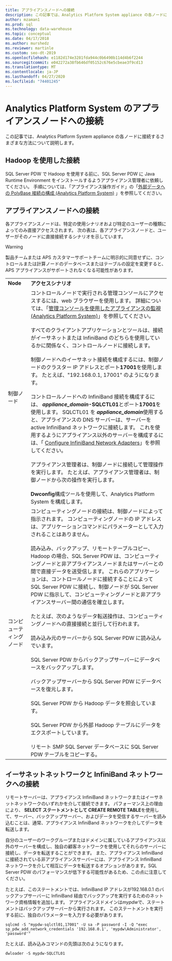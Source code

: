 ```yaml
---
title: アプライアンスノードへの接続
description: この記事では、Analytics Platform System appliance の各ノードに接続するさまざまな方法について説明します。
author: mzaman1
ms.prod: sql
ms.technology: data-warehouse
ms.topic: conceptual
ms.date: 04/17/2018
ms.author: murshedz
ms.reviewer: martinle
ms.custom: seo-dt-2019
ms.openlocfilehash: e1182d174e3281fda944c0b6490b114d4b6f2244
ms.sourcegitcommit: e042272a38fb646df05152c676e5cbeae3f9cd13
ms.translationtype: MT
ms.contentlocale: ja-JP
ms.lasthandoff: 04/27/2020
ms.locfileid: "74401245"
---
```

# <a name="connect-to-appliance-nodes-in-analytics-platform-system"></a>Analytics Platform System のアプライアンスノードへの接続
この記事では、Analytics Platform System appliance の各ノードに接続するさまざまな方法について説明します。  
  
## <a name="connecting-with-hadoop"></a>Hadoop を使用した接続  
SQL Server PDW で Hadoop を使用する前に、SQL Server PDW に Java Runtime Environment をインストールするようアプライアンス管理者に依頼してください。 手順については、「アプライアンス操作ガイド」の「[外部データへの PolyBase 接続の構成 &#40;Analytics Platform System&#41;](configure-polybase-connectivity-to-external-data.md) 」を参照してください。  
  
## <a name="connecting-to-appliance-nodes"></a><a name="ConnectingToIndividualNodes"></a>アプライアンスノードへの接続  
各アプライアンスノードは、特定の使用シナリオおよび特定のユーザーの種類によってのみ直接アクセスされます。 次の表は、各アプライアンスノードと、ユーザーがそのノードに直接接続するシナリオを示しています。  
  
<!-- MISSING LINKS For information on the purpose of each node, see [Understanding SQL Server PDW &#40;SQL Server PDW&#41;](../sqlpdw/understanding-sql-server-pdw-sql-server-pdw.md).  -->  

> [!WARNING]  
> 製品チームまたは APS カスタマーサポートチームに明示的に同意せずに、コントロールまたは計算ノードのデータベースまたはテーブルの設定を変更すると、APS アプライアンスがサポートされなくなる可能性があります。
  
|||  
|-|-|  
|**Node**|**アクセスシナリオ**|  
|制御ノード|コントロールノードで実行される管理コンソールにアクセスするには、web ブラウザーを使用します。 詳細については、「[管理コンソールを使用したアプライアンスの監視 &#40;Analytics Platform System&#41;](monitor-the-appliance-by-using-the-admin-console.md)」を参照してください。<br /><br />すべてのクライアントアプリケーションとツールは、接続がイーサネットまたは InfiniBand のどちらを使用しているかに関係なく、コントロールノードに接続します。<br /><br />制御ノードへのイーサネット接続を構成するには、制御ノードのクラスター IP アドレスとポート**17001**を使用します。 たとえば、"192.168.0.1, 17001" のようになります。<br /><br />コントロールノードへの InfiniBand 接続を構成するには、 <strong> *appliance_domain*-SQLCTL01</strong>とポート**17001**を使用します。 SQLCTL01 を<strong> *appliance_domain*</strong>使用すると、アプライアンスの DNS サーバーは、サーバーを active InfiniBand ネットワークに接続します。 これを使用するようにアプライアンス以外のサーバーを構成するには、「 [Configure InfiniBand Network Adapters](configure-infiniband-network-adapters.md)」を参照してください。<br /><br />アプライアンス管理者は、制御ノードに接続して管理操作を実行します。 たとえば、アプライアンス管理者は、制御ノードから次の操作を実行します。<br /><br />**Dwconfig**構成ツールを使用して、Analytics Platform System を構成します。|  
|コンピューティング ノード|コンピューティングノードの接続は、制御ノードによって指示されます。 コンピューティングノードの IP アドレスは、アプリケーションコマンドにパラメーターとして入力されることはありません。<br /><br />読み込み、バックアップ、リモートテーブルコピー、Hadoop の場合、SQL Server PDW は、コンピューティングノードと非アプライアンスノードまたはサーバーとの間で直接データを送受信します。 これらのアプリケーションは、コントロールノードに接続することによって SQL Server PDW に接続し、制御ノードが SQL Server PDW に指示して、コンピューティングノードと非アプライアンスサーバー間の通信を確立します。<br /><br />たとえば、次のようなデータ転送操作は、コンピューティングノードへの直接接続と並行して行われます。<br /><br />読み込み元のサーバーから SQL Server PDW に読み込んでいます。<br /><br />SQL Server PDW からバックアップサーバーにデータベースをバックアップします。<br /><br />バックアップサーバーから SQL Server PDW にデータベースを復元します。<br /><br />SQL Server PDW から Hadoop データを照会しています。<br /><br />SQL Server PDW から外部 Hadoop テーブルにデータをエクスポートしています。<br /><br />リモート SMP SQL Server データベースに SQL Server PDW テーブルをコピーする。|  
  
## <a name="connecting-to-the-ethernet-and-infiniband-networks"></a>イーサネットネットワークと InfiniBand ネットワークへの接続  
リモートサーバーは、アプライアンス InfiniBand ネットワークまたはイーサネットネットワークのいずれかを介して接続できます。 パフォーマンス上の理由により、 **SELECT ステートメントとして CREATE REMOTE TABLE**を使用して、サーバー、バックアップサーバー、およびデータを受信するサーバーを読み込むことは、通常、アプライアンス InfiniBand ネットワークを介してデータを転送します。  
  
自分のユーザーのワークグループまたはドメインに属しているアプライアンス以外のサーバーを構成し、独自の顧客ネットワークを使用してそれらのサーバーに接続し、データを転送することができます。 また、アプライアンス InfiniBand に接続されている非アプライアンスサーバーには、アプライアンス InfiniBand ネットワークを介して相互にデータを転送するオプションがあります。SQL Server PDW のパフォーマンスが低下する可能性があるため、この点に注意してください。  
  
たとえば、このステートメントでは、InfiniBand IP アドレスが192.168.0.1 のバックアップサーバーに InfiniBand 経由でバックアップを実行するためのネットワーク資格情報を追加します。 アプライアンスドメインは*mypdw*で、ステートメントはバックアップサーバーから実行されます。 このステートメントを実行する前に、独自のパラメーターを入力する必要があります。  
  
```  
sqlcmd -S "mypdw-sqlctl01,17001" -U sa -P password -I -Q "exec sp_pdw_add_network_credentials '192.168.0.1', 'mypdw\Administrator', 'password'"  
```  
  
たとえば、読み込みコマンドの先頭は次のようになります。  
  
```  
dwloader -S mypdw-SQLCTL01  
```  
  
<!-- MISSING LINKS ## See Also  
[Configure an External Windows System To Receive Remote Table Copies Using InfiniBand &#40;SQL Server PDW&#41;](../sqlpdw/configure-an-external-windows-system-to-receive-remote-table-copies-using-infiniband-sql-server-pdw.md)  
[Common Metadata Query Examples &#40;SQL Server PDW&#41;](../sqlpdw/common-metadata-query-examples-sql-server-pdw.md)  -->  
  
